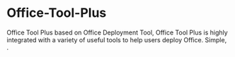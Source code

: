# Office-Tool-Plus
Office Tool Plus based on Office Deployment Tool, Office Tool Plus is highly integrated with a variety of useful tools to help users deploy Office. Simple, .

